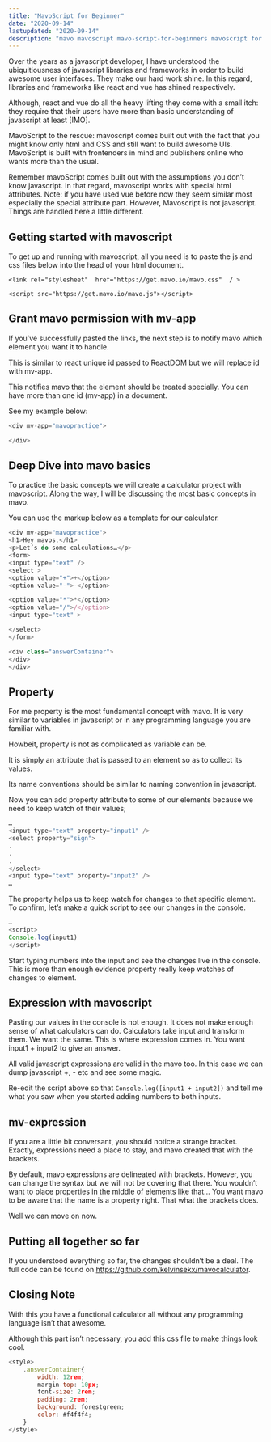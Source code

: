```yaml
---
title: "MavoScript for Beginner"
date: "2020-09-14"
lastupdated: "2020-09-14"
description: "mavo mavoscript mavo-script-for-beginners mavoscript for beginners mavo-calculator-projects introduction-to-mavoscript MavoScript for Beginners"
---
```



<div class="introduction">
Over the years as a javascript developer, I have understood the ubiquitiousness of javascript libraries and frameworks in order to build awesome user interfaces. They make our hard work shine. In this regard, libraries and frameworks like react and vue has shined respectively.


Although, react and vue do all the heavy lifting they come with a small itch: they require that their users have more than basic understanding of javascript at least [IMO].

MavoScript to the rescue: mavoscript comes built out with the fact that you might know only html and CSS and still want to build awesome UIs. MavoScript is built with frontenders in mind and publishers online who wants more than the usual.

Remember mavoScript comes built out with the assumptions you don’t know javascript. In that regard, mavoscript works with special html attributes. Note: if you have used vue before now they seem similar most especially the special attribute part. However, Mavoscript is not javascript. Things are handled here a little different.
</div>


<div class="borderTop"></div>

## **Getting started with mavoscript**

To get up and running with mavoscript, all you need is to paste the js and css files below into the head of your html document.

 `<link rel="stylesheet"  href="https://get.mavo.io/mavo.css"  / >`

`<script src="https://get.mavo.io/mavo.js"></script>`

## **Grant mavo permission with mv-app**

If you’ve successfully pasted the links, the next step is to notify mavo which element you want it to handle. 

This is similar to react unique id passed to ReactDOM but we will replace id with mv-app. 

This notifies mavo that the element should be treated specially. You can have more than one id (mv-app) in a document. 

See my example below:

```javascript
<div mv-app="mavopractice">

</div>
```

## **Deep Dive into mavo basics**

To practice the basic concepts we will create a calculator project with mavoscript. Along the way, I will be discussing the most basic concepts in mavo.

You can use the markup below as a template for our calculator.

```javascript
<div mv-app="mavopractice">
<h1>Hey mavos,</h1>
<p>Let’s do some calculations…</p>
<form>
<input type="text" />
<select >
<option value="+">+</option>
<option value="-">-</option>

<option value="*">*</option>
<option value="/">/</option>
<input type="text" >

</select>
</form>

<div class="answerContainer">
</div>
</div>
```

## **Property**

For me property is the most fundamental concept with mavo. It is very similar to variables in javascript or in any programming language you are familiar with. 

Howbeit, property is not as complicated as variable can be.

It is simply an attribute that is passed to an element so as to collect its values.

Its name conventions should be similar to naming convention in javascript.

Now you can add property attribute to some of our elements because we need to keep watch of their values;

```javascript
…
<input type="text" property="input1" />
<select property="sign">
.
.
.
</select>
<input type="text" property="input2" />
…
```

The property helps us to keep watch for changes to that specific element. To confirm, let’s make a quick script to see our changes in the console.

```javascript
…
<script>
Console.log(input1)
</script>
```

Start typing numbers into the input and see the changes live in the console. This is more than enough evidence property really keep watches of changes to element.

## **Expression with mavoscript**

Pasting our values in the console is not enough. It does not make enough sense of what calculators can do. Calculators take input and transform them. We want the same.  This is where expression comes in. You want input1 + input2 to give an answer.

All valid javascript expressions are valid in the mavo too. In this case we can dump javascript +, - etc and see some magic.

Re-edit the script above so that `Console.log([input1 + input2])` and tell me what you saw when you started adding numbers to both inputs.

## **mv-expression**

If you are a little bit conversant, you should notice a strange bracket. Exactly, expressions need a place to stay, and mavo created that with the brackets. 

By default, mavo expressions are delineated with brackets. However, you can change the syntax but we will not be covering that there. You wouldn’t want to place properties in the middle of elements like that… You want mavo to be aware that the name is a property right. That what the brackets does.

Well we can move on now.

## **Putting all together so far**

If you understood everything so far, the changes shouldn’t be a deal. The full code can be found on https://github.com/kelvinsekx/mavocalculator.

## **Closing Note**

With this you have a functional calculator all without any programming language isn’t that awesome.

Although this part isn’t necessary, you add this css file to make things look cool.

```javascript
<style>
    .answerContainer{
        width: 12rem;
        margin-top: 10px;
        font-size: 2rem;
        padding: 2rem;
        background: forestgreen;
        color: #f4f4f4;
    }
</style>
```



